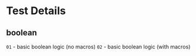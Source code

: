 # Test Details

## boolean
`01` - basic boolean logic (no macros)
`02` - basic boolean logic (with macros)
